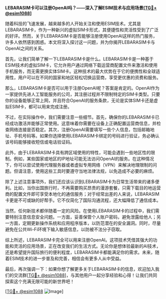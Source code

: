 **LEBARASIM卡可以注册OpenAI吗？——深入了解ESIM技术与应用场景[[TG💪+ @esim1088](https://t.me/s/esim1088)]**

随着科技的飞速发展，越来越多的人开始关注和使用ESIM技术。尤其是LEBARASIM卡，作为一种新兴的虚拟SIM卡形式，其便捷性和灵活性受到了广泛的好评。然而，关于LEBARASIM卡是否能够注册使用OpenAI这样的热门服务，许多人依然感到困惑。本文将深入探讨这一问题，并为你揭开LEBARASIM卡与OpenAI之间的关系。

首先，让我们简单了解一下LEBARASIM卡是什么。LEBARASIM卡是一种基于ESIM技术的虚拟SIM卡，它允许用户通过网络下载运营商配置文件来激活和使用手机服务，而无需更换实体SIM卡。这种技术的最大优势在于它的便携性和全球适用性，用户可以在不同的国家和地区轻松切换运营商，享受更优惠的资费和服务。

那么，LEBARASIM卡是否可以用于注册OpenAI呢？答案是肯定的。OpenAI作为一家提供先进人工智能服务的公司，其注册过程并不限制特定的SIM卡类型。只要你的设备能够正常上网，并且符合OpenAI的服务条款，无论是实体SIM卡还是虚拟ESIM卡，都可以用来完成注册。

不过，在实际操作中，我们需要注意一些细节。首先，确保你的LEBARASIM卡已经成功激活并能够正常使用。这意味着你需要在设备上正确配置运营商信息，并检查网络连接是否稳定。其次，注册OpenAI需要填写一些个人信息，包括邮箱地址、手机号码等。如果你选择使用LEBARASIM卡绑定的号码进行验证，务必确认该号码能够接收短信或电话验证码。

此外，由于LEBARASIM卡具有跨区域使用的特性，可能会遇到一些地区性的限制。例如，某些国家或地区的IP地址可能无法访问OpenAI的服务。在这种情况下，你可以尝试使用代理服务器或者虚拟专用网络（VPN）来解决地理限制的问题。但请注意，使用这些工具时要遵守当地法律法规，以免造成不必要的麻烦。

除了上述注意事项外，我们还应该认识到LEBARASIM卡为日常生活带来的诸多便利。比如，当你出国旅行时，不再需要购买昂贵的漫游套餐，只需下载目的地运营商的配置文件即可享受本地化的通信服务；对于经常出差的人来说，LEBARASIM卡更是不可或缺的好帮手。它不仅简化了国际沟通流程，还大幅降低了通信成本。

当然，任何新技术都伴随着一定的风险。在使用LEBARASIM卡的过程中，我们需要特别注意信息安全问题。一方面，妥善保管个人账户密码，避免泄露给他人；另一方面，定期更新操作系统和应用程序版本，以防范潜在的安全漏洞。同时，尽量避免在公共Wi-Fi环境下输入敏感信息，以防被不法分子窃取。

综上所述，LEBARASIM卡完全可以用来注册OpenAI。这项技术凭借其强大的功能和灵活的应用场景，正在改变我们的生活方式。无论你是想体验最新的AI技术，还是希望提升国际旅行的便利程度，LEBARASIM卡都能满足你的需求。未来，随着ESIM技术的进一步普及和完善，相信会有更多人从中受益。

最后，再次强调一下：如果你想了解更多关于LEBARASIM卡的信息，欢迎加入我们的交流群[[TG💪+ @esim1088](https://t.me/s/esim1088)]，与其他用户一起分享经验和心得！让我们共同探索这个充满无限可能的新世界吧！

[[TG💪+ @esim1088](https://t.me/s/esim1088) ![Image](https://i.postimg.cc/4NQfJmqS/Snipaste-2025-05-13-00-14-12.png)]